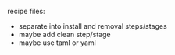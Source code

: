 recipe files:
- separate into install and removal steps/stages
- maybe add clean step/stage
- maybe use taml or yaml

